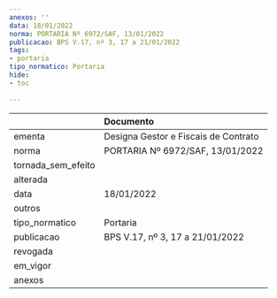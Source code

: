 ```yaml
---
anexos: ''
data: 18/01/2022
norma: PORTARIA Nº 6972/SAF, 13/01/2022
publicacao: BPS V.17, nº 3, 17 a 21/01/2022
tags:
- portaria
tipo_normatico: Portaria
hide: 
- toc 
 
---
```


|                    | Documento                            |
|:-------------------|:-------------------------------------|
| ementa             | Designa Gestor e Fiscais de Contrato |
| norma              | PORTARIA Nº 6972/SAF, 13/01/2022     |
| tornada_sem_efeito |                                      |
| alterada           |                                      |
| data               | 18/01/2022                           |
| outros             |                                      |
| tipo_normatico     | Portaria                             |
| publicacao         | BPS V.17, nº 3, 17 a 21/01/2022      |
| revogada           |                                      |
| em_vigor           |                                      |
| anexos             |                                      |